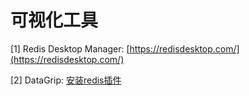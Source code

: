 # 可视化工具

\[1\] Redis Desktop Manager: [https://redisdesktop.com/](https://redisdesktop.com/)

\[2\] DataGrip: [安装redis插件](https://plugins.jetbrains.com/plugin/12820-redis)

